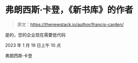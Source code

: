 # 弗朗西斯·卡登，《新书库》的作者

> 原文：<https://thenewstack.io/author/francis-carden/>

是的，您的企业现在需要低代码

2023 年 1 月 19 日上午 10 点

弗朗西斯·卡登